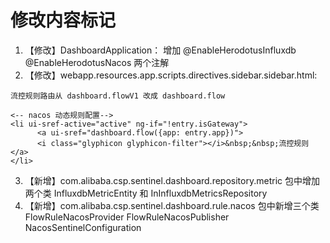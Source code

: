 # 修改内容标记
1. 【修改】DashboardApplication： 增加 @EnableHerodotusInfluxdb @EnableHerodotusNacos 两个注解
2. 【修改】webapp.resources.app.scripts.directives.sidebar.sidebar.html:
```angular2html
流控规则路由从 dashboard.flowV1 改成 dashboard.flow

<-- nacos 动态规则配置-->
<li ui-sref-active="active" ng-if="!entry.isGateway">
      <a ui-sref="dashboard.flow({app: entry.app})">
      <i class="glyphicon glyphicon-filter"></i>&nbsp;&nbsp;流控规则</a>
</li>
```

3. 【新增】com.alibaba.csp.sentinel.dashboard.repository.metric 包中增加两个类 InfluxdbMetricEntity 和 InInfluxdbMetricsRepository
4. 【新增】com.alibaba.csp.sentinel.dashboard.rule.nacos 包中新增三个类 FlowRuleNacosProvider FlowRuleNacosPublisher NacosSentinelConfiguration